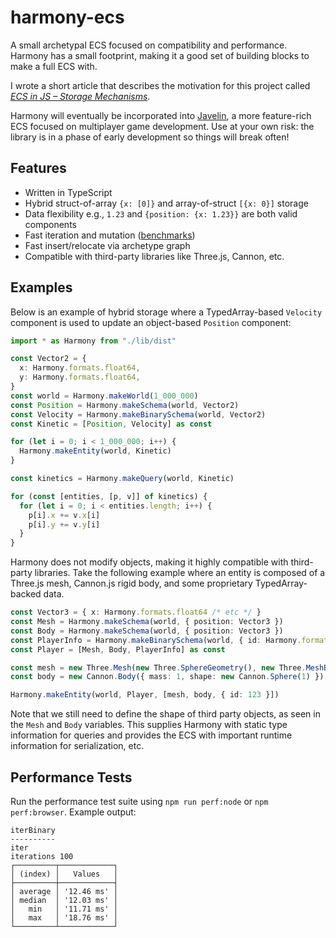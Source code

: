 # harmony-ecs

A small archetypal ECS focused on compatibility and performance. Harmony has a small footprint, making it a good set of building blocks to make a full ECS with.

I wrote a short article that describes the motivation for this project called _[ECS in JS – Storage Mechanisms](https://javelin.hashnode.dev/ecs-in-js-storage-mechanisms)_.

Harmony will eventually be incorporated into [Javelin](https://github.com/3mcd/javelin), a more feature-rich ECS focused on multiplayer game development. Use at your own risk: the library is in a phase of early development so things will break often!

## Features

- Written in TypeScript
- Hybrid struct-of-array `{x: [0]}` and array-of-struct `[{x: 0}]` storage
- Data flexibility e.g., `1.23` and `{position: {x: 1.23}}` are both valid components
- Fast iteration and mutation ([benchmarks](https://github.com/3mcd/ecs-benchmark/tree/harmony-ecs))
- Fast insert/relocate via archetype graph
- Compatible with third-party libraries like Three.js, Cannon, etc.

## Examples

Below is an example of hybrid storage where a TypedArray-based `Velocity` component is used to update an object-based `Position` component:

```ts
import * as Harmony from "./lib/dist"

const Vector2 = {
  x: Harmony.formats.float64,
  y: Harmony.formats.float64,
}
const world = Harmony.makeWorld(1_000_000)
const Position = Harmony.makeSchema(world, Vector2)
const Velocity = Harmony.makeBinarySchema(world, Vector2)
const Kinetic = [Position, Velocity] as const

for (let i = 0; i < 1_000_000; i++) {
  Harmony.makeEntity(world, Kinetic)
}

const kinetics = Harmony.makeQuery(world, Kinetic)

for (const [entities, [p, v]] of kinetics) {
  for (let i = 0; i < entities.length; i++) {
    p[i].x += v.x[i]
    p[i].y += v.y[i]
  }
}
```

Harmony does not modify objects, making it highly compatible with third-party libraries. Take the following example where an entity is composed of a Three.js mesh, Cannon.js rigid body, and some proprietary TypedArray-backed data.

```ts
const Vector3 = { x: Harmony.formats.float64 /* etc */ }
const Mesh = Harmony.makeSchema(world, { position: Vector3 })
const Body = Harmony.makeSchema(world, { position: Vector3 })
const PlayerInfo = Harmony.makeBinarySchema(world, { id: Harmony.formats.uint32 })
const Player = [Mesh, Body, PlayerInfo] as const

const mesh = new Three.Mesh(new Three.SphereGeometry(), new Three.MeshBasicMaterial())
const body = new Cannon.Body({ mass: 1, shape: new Cannon.Sphere(1) })

Harmony.makeEntity(world, Player, [mesh, body, { id: 123 }])
```

Note that we still need to define the shape of third party objects, as seen in the `Mesh` and `Body` variables. This supplies Harmony with static type information for queries and provides the ECS with important runtime information for serialization, etc.

## Performance Tests

Run the performance test suite using `npm run perf:node` or `npm perf:browser`. Example output:

```
iterBinary
----------
iter
iterations 100
┌─────────┬────────────┐
│ (index) │   Values   │
├─────────┼────────────┤
│ average │ '12.46 ms' │
│ median  │ '12.03 ms' │
│   min   │ '11.71 ms' │
│   max   │ '18.76 ms' │
└─────────┴────────────┘
```
